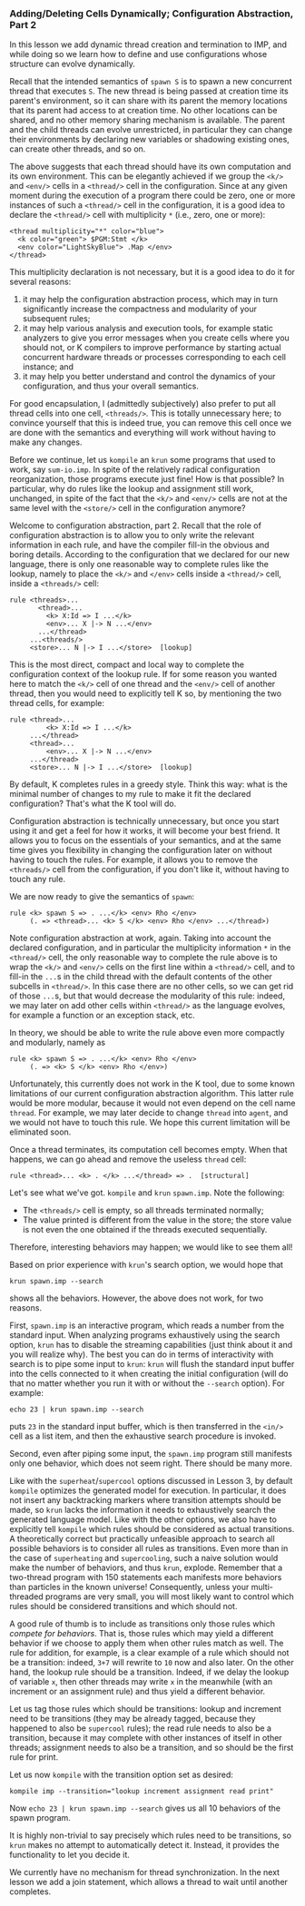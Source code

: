 <!-- Copyright (C) 2010-2014 K Team. All Rights Reserved. -->

### Adding/Deleting Cells Dynamically; Configuration Abstraction, Part 2

In this lesson we add dynamic thread creation and termination to IMP, and
while doing so we learn how to define and use configurations whose structure
can evolve dynamically.

Recall that the intended semantics of `spawn S` is to spawn a new concurrent
thread that executes `S`.  The new thread is being passed at creation time
its parent's environment, so it can share with its parent the memory
locations that its parent had access to at creation time.  No other locations
can be shared, and no other memory sharing mechanism is available.
The parent and the child threads can evolve unrestricted, in particular they
can change their environments by declaring new variables or shadowing existing
ones, can create other threads, and so on.

The above suggests that each thread should have its own computation and its
own environment.  This can be elegantly achieved if we group the `<k/>` and
`<env/>` cells in a `<thread/>` cell in the configuration.  Since at any given
moment during the execution of a program there could be zero, one or more
instances of such a `<thread/>` cell in the configuration, it is a good idea
to declare the `<thread/>` cell with multiplicity `*` (i.e., zero, one or more):

    <thread multiplicity="*" color="blue">
      <k color="green"> $PGM:Stmt </k>
      <env color="LightSkyBlue"> .Map </env>
    </thread>

This multiplicity declaration is not necessary, but it is a good idea to do
it for several reasons:

1. it may help the configuration abstraction process,
which may in turn significantly increase the compactness and modularity of
your subsequent rules;
2. it may help various analysis and execution tools,
for example static analyzers to give you error messages when you create cells
where you should not, or K compilers to improve performance by starting
actual concurrent hardware threads or processes corresponding to each cell
instance; and
3. it may help you better understand and control the dynamics
of your configuration, and thus your overall semantics.

For good encapsulation, I (admittedly subjectively) also prefer to put all
thread cells into one cell, `<threads/>`.  This is totally unnecessary here; to
convince yourself that this is indeed true, you can remove this cell once
we are done with the semantics and everything will work without having to
make any changes.

Before we continue, let us `kompile` an `krun` some programs that used to work,
say `sum-io.imp`.  In spite of the relatively radical configuration
reorganization, those programs execute just fine!  How is that possible?
In particular, why do rules like the lookup and assignment still work,
unchanged, in spite of the fact that the `<k/>` and `<env/>` cells are not at the
same level with the `<store/>` cell in the configuration anymore?

Welcome to configuration abstraction, part 2.  Recall that the role of
configuration abstraction is to allow you to only write the relevant
information in each rule, and have the compiler fill-in the obvious and boring
details.  According to the configuration that we declared for our new
language, there is only one reasonable way to complete rules like the lookup,
namely to place the `<k/>` and `</env>` cells inside a `<thread/>` cell, inside a
`<threads/>` cell:

    rule <threads>...
           <thread>...
             <k> X:Id => I ...</k>
             <env>... X |-> N ...</env>
           ...</thread>
         ...<threads/>
         <store>... N |-> I ...</store>  [lookup]

This is the most direct, compact and local way to complete the configuration
context of the lookup rule.  If for some reason you wanted here to match the
`<k/>` cell of one thread and the `<env/>` cell of another thread, then you would
need to explicitly tell K so, by mentioning the two thread cells, for example:

    rule <thread>...
             <k> X:Id => I ...</k>
         ...</thread>
         <thread>...
             <env>... X |-> N ...</env>
         ...</thread>
         <store>... N |-> I ...</store>  [lookup]

By default, K completes rules in a greedy style.  Think this way: what is the
minimal number of changes to my rule to make it fit the declared configuration?
That's what the K tool will do.

Configuration abstraction is technically unnecessary, but once you start
using it and get a feel for how it works, it will become your best friend.
It allows you to focus on the essentials of your semantics, and at the same
time gives you flexibility in changing the configuration later on without
having to touch the rules.  For example, it allows you to remove the
`<threads/>` cell from the configuration, if you don't like it, without
having to touch any rule.

We are now ready to give the semantics of `spawn`:

    rule <k> spawn S => . ...</k> <env> Rho </env>
         (. => <thread>... <k> S </k> <env> Rho </env> ...</thread>)

Note configuration abstraction at work, again.  Taking into account
the declared configuration, and in particular the multiplicity information
`*` in the `<thread/>` cell, the only reasonable way to complete the rule
above is to wrap the `<k/>` and `<env/>` cells on the first line within a
`<thread/>` cell, and to fill-in the `...`s in the child thread with the
default contents of the other subcells in `<thread/>`.  In this case there
are no other cells, so we can get rid of those `...`s, but that would
decrease the modularity of this rule: indeed, we may later on add other
cells within `<thread/>` as the language evolves, for example a function
or an exception stack, etc.

In theory, we should be able to write the rule above even more compactly
and modularly, namely as

    rule <k> spawn S => . ...</k> <env> Rho </env>
         (. => <k> S </k> <env> Rho </env>)

Unfortunately, this currently does not work in the K tool, due to some
known limitations of our current configuration abstraction algorithm.
This latter rule would be more modular, because it would not even depend
on the cell name `thread`.  For example, we may later decide to change
`thread` into `agent`, and we would not have to touch this rule.
We hope this current limitation will be eliminated soon.  

Once a thread terminates, its computation cell becomes empty.  When that
happens, we can go ahead and remove the useless `thread` cell:

    rule <thread>... <k> . </k> ...</thread> => .  [structural]

Let's see what we've got.  `kompile` and `krun` `spawn.imp`.  Note the following:

- The `<threads/>` cell is empty, so all threads terminated normally;
- The value printed is different from the value in the store; the store value
  is not even the one obtained if the threads executed sequentially.

Therefore, interesting behaviors may happen; we would like to see them all!

Based on prior experience with `krun`'s search option, we would hope that

    krun spawn.imp --search

shows all the behaviors.  However, the above does not work, for two reasons.

First, `spawn.imp` is an interactive program, which reads a number from the
standard input.  When analyzing programs exhaustively using the search option,
`krun` has to disable the streaming capabilities (just think about it and you
will realize why).  The best you can do in terms of interactivity with search
is to pipe some input to `krun`: `krun` will flush the standard input buffer
into the cells connected to it when creating the initial configuration (will
do that no matter whether you run it with or without the `--search` option).
For example:

    echo 23 | krun spawn.imp --search

puts `23` in the standard input buffer, which is then transferred in the `<in/>`
cell as a list item, and then the exhaustive search procedure is invoked.

Second, even after piping some input, the `spawn.imp` program still manifests
only one behavior, which does not seem right.  There should be many more.

Like with the `superheat`/`supercool` options discussed in Lesson 3, by default
`kompile` optimizes the generated model for execution.  In particular, it
does not insert any backtracking markers where transition attempts should be
made, so `krun` lacks the information it needs to exhaustively search the
generated language model.  Like with the other options, we also have to
explicitly tell `kompile` which rules should be considered as actual
transitions.  A theoretically correct but practically unfeasible approach
to search all possible behaviors is to consider all rules as transitions.
Even more than in the case of `superheating` and `supercooling`, such a naive
solution would make the number of behaviors, and thus `krun`, explode.
Remember that a two-thread program with 150 statements each manifests more
behaviors than particles in the known universe!  Consequently, unless your
multi-threaded programs are very small, you will most likely want to control
which rules should be considered transitions and which should not.

A good rule of thumb is to include as transitions only those rules which
*compete for behaviors*.  That is, those rules which may yield a different
behavior if we choose to apply them when other rules match as well.
The rule for addition, for example, is a clear example of a rule which
should not be a transition: indeed, `3+7` will rewrite to `10` now and also
later.  On the other hand, the lookup rule should be a transition.  Indeed,
if we delay the lookup of variable `x`, then other threads may write `x` in the
meanwhile (with an increment or an assignment rule) and thus yield a
different behavior.

Let us tag those rules which should be transitions: lookup and increment need
to be transitions (they may be already tagged, because they happened to also
be `supercool` rules); the read rule needs to also be a transition, because it
may complete with other instances of itself in other threads; assignment
needs to also be a transition, and so should be the first rule for print.

Let us now `kompile` with the transition option set as desired:

    kompile imp --transition="lookup increment assignment read print"

Now `echo 23 | krun spawn.imp --search` gives us all 10 behaviors of the
spawn program.
  
It is highly non-trivial to say precisely which rules need to be transitions,
so `krun` makes no attempt to automatically detect it.  Instead, it provides the
functionality to let you decide it.

We currently have no mechanism for thread synchronization.  In the next lesson
we add a join statement, which allows a thread to wait until another completes.
